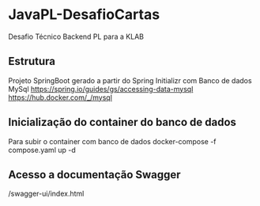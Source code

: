 # JavaPL-DesafioCartas
Desafio Técnico Backend PL para a KLAB 

## Estrutura

Projeto SpringBoot gerado a partir do Spring Initializr
com Banco de dados MySql
https://spring.io/guides/gs/accessing-data-mysql
https://hub.docker.com/_/mysql

## Inicialização do container do banco de dados

Para subir o container com banco de dados
docker-compose -f compose.yaml up -d

## Acesso a documentação Swagger

<host>/swagger-ui/index.html

